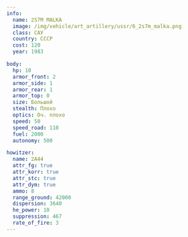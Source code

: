 ```yaml
---
info:
  name: 2S7M MALKA
  image: /img/vehicle/art_artillery/ussr/6_2s7m_malka.png
  class: САУ
  country: СССР
  cost: 120
  year: 1983

body:
  hp: 10
  armor_front: 2
  armor_side: 1
  armor_rear: 1
  armor_top: 0
  size: Большой
  stealth: Плохо
  optics: Оч. плохо
  speed: 50
  speed_road: 110
  fuel: 2000
  autonomy: 500

howitzer:
  name: 2A44
  attr_fg: true
  attr_korr: true
  attr_stc: true
  attr_dym: true
  ammo: 8
  range_ground: 42000
  dispersion: 3640
  he_power: 10
  suppression: 467
  rate_of_fire: 3
---
```

